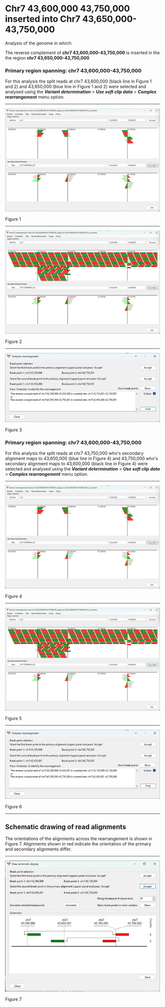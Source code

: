 # Chr7 43,600,000 43,750,000  inserted into Chr7 43,650,000-43,750,000

Analysis of the genome in which: 

The reverse complement of **chr7 43,600,000-43,750,000** is inserted in the the region **chr7 43,650,000-43,750,000**

### Primary region spanning: chr7 43,600,000-43,750,000 

For this analysis the split reads at chr7 43,600,000 (black line in Figure 1 and 2) and 43,650,000 (blue line in Figure 1 and 2) were selected and analysed using the ___Variant determination___ > ___Use soft clip data___ > ___Complex rearrangement___ menu option.<hr />

![image](images/insert_chr7_60_43,600,000-43,750,000_RC_target_chr7_60_43,650,000-43,750,000_ONT_no_2nd_1.jpg)

Figure 1

<hr />

![image](images/insert_chr7_60_43,600,000-43,750,000_RC_target_chr7_60_43,650,000-43,750,000_ONT_no_2nd_1_all.jpg)

Figure 2

<hr />

![image](images/insert_chr7_60_43,600,000-43,750,000_RC_target_chr7_60_43,650,000-43,750,000_ONT_no_2nd_1_results.jpg)

Figure 3

### Primary region spanning: chr7 43,600,000-43,750,000 

For this analysis the split reads at chr7 43,750,000 who's secondary alignment maps to 43,650,000 (blue line in Figure 4) and 43,750,000 who's secondary alignment maps to 43,600,000 (black line in Figure 4) were selected and analysed using the ___Variant determination___ > ___Use soft clip data___ > ___Complex rearrangement___ menu option.<hr />

![image](images/insert_chr7_60_43,600,000-43,750,000_RC_target_chr7_60_43,650,000-43,750,000_ONT_no_2nd_2.jpg)

Figure 4

<hr />

![image](images/insert_chr7_60_43,600,000-43,750,000_RC_target_chr7_60_43,650,000-43,750,000_ONT_no_2nd_2_all.jpg)

Figure 5

<hr />

![image](images/insert_chr7_60_43,600,000-43,750,000_RC_target_chr7_60_43,650,000-43,750,000_ONT_no_2nd_2_results.jpg)

Figure 6

<hr />

## Schematic drawing of read alignments

The orientations of the alignments across the rearrangement is shown in Figure 7. Alignments shown in red indicate the orientation of the primary and secondary alignments differ.

<hr />

![image](images/insert_chr7_60_43,600,000-43,750,000_RC_target_chr7_60_43,650,000-43,750,000_ONT_no_2nd.jpg)

Figure 7